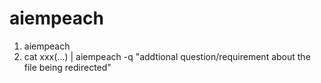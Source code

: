 # aiempeach


1. aiempeach
2. cat xxx(...) | aiempeach -q "addtional question/requirement about the file being redirected"
